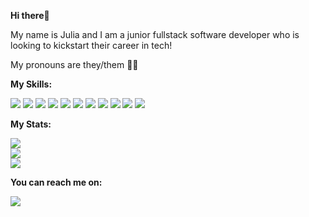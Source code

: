 **Hi there👋** 

<p>My name is Julia and I am a junior fullstack software developer who is looking to kickstart their career in tech!</p>

<p>My pronouns are they/them 🏳️‍🌈 </p>



**My Skills:**

<span align="center"><img src="https://img.shields.io/badge/HTML5-E34F26?style=for-the-badge&logo=html5&logoColor=white" /></span>
<span align="center"><img src="https://img.shields.io/badge/CSS3-1572B6?style=for-the-badge&logo=css3&logoColor=white" /></span>
<span align="center"><img src="https://img.shields.io/badge/Sass-CC6699?style=for-the-badge&logo=sass&logoColor=white" /></span>
<span align="center"><img src="https://img.shields.io/badge/npm-CB3837?style=for-the-badge&logo=npm&logoColor=white" /></span>
<span align="center"><img src="https://img.shields.io/badge/JavaScript-323330?style=for-the-badge&logo=javascript&logoColor=F7DF1E" /></span>
<span align="center"><img src="https://img.shields.io/badge/React-20232A?style=for-the-badge&logo=react&logoColor=61DAFB" /></span>
<span align="center"><img src="https://img.shields.io/badge/Java-ED8B00?style=for-the-badge&logo=java&logoColor=white" /></span>
<span align="center"><img src="https://img.shields.io/badge/Spring_Boot-F2F4F9?style=for-the-badge&logo=spring-boot" /></span>
<span align="center"><img src="https://img.shields.io/badge/MySQL-005C84?style=for-the-badge&logo=mysql&logoColor=white" /></span>
<span align="center"><img src="https://img.shields.io/badge/Google_Cloud-4285F4?style=for-the-badge&logo=google-cloud&logoColor=white" /></span>
<span align="center"><img src="https://img.shields.io/badge/express.js-%23404d59.svg?style=for-the-badge&logo=express&logoColor=%2361DAFB" /></span>
<span align="center"><img src="" /></span>
<span align="center"><img src="" /></span>



   **My Stats:**
   
 <span><img src="https://github-readme-stats.vercel.app/api/top-langs/?username=juliabanerjee" img align="center"/></span>   
 <span><img src="https://github-readme-stats.vercel.app/api?username=juliabanerjee" img align="center"/> </span>   
 <span><img src="https://github-readme-streak-stats.herokuapp.com/?user=juliabanerjee" img align="center"/> </span>   

**You can reach me on:**

<a href="https://www.linkedin.com/in/julia-banerjee-0a40511b0/" target="blank"><img align="center" src="https://img.shields.io/badge/LinkedIn-0077B5?style=for-the-badge&logo=linkedin&logoColor=white" /></a>

   
